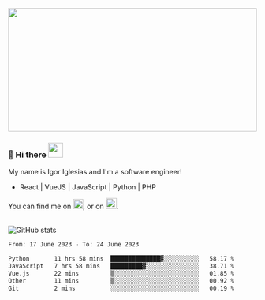 <img src="https://c.tenor.com/KjVxfRrrncUAAAAd/matrix.gif" width="100%" height="250px">

### 🔭 Hi there <img src="https://raw.githubusercontent.com/MartinHeinz/MartinHeinz/master/wave.gif" width="30px">


My name is Igor Iglesias and I'm a software engineer!
<br>

<ul>
  <li> React | VueJS | JavaScript | Python | PHP </li>
</ul>
You can find me on <a href="https://twitter.com/IgorIglesias5"><img src="https://i.imgur.com/JLLlB5S.png" width="20px"></a>, or on <a href="https://www.linkedin.com/in/igor-iglesias-62478428/"><img src="https://i.imgur.com/PXyIkWx.png" width="22px"></a>.

<br>
<br>

![GitHub stats](https://github-readme-stats.vercel.app/api?username=igoiglesias&show_icons=true&count_private=true&theme=chartreuse-dark&hide_title=true)

<!--START_SECTION:waka-->

```txt
From: 17 June 2023 - To: 24 June 2023

Python       11 hrs 58 mins  ██████████████▓░░░░░░░░░░   58.17 %
JavaScript   7 hrs 58 mins   █████████▓░░░░░░░░░░░░░░░   38.71 %
Vue.js       22 mins         ▒░░░░░░░░░░░░░░░░░░░░░░░░   01.85 %
Other        11 mins         ▒░░░░░░░░░░░░░░░░░░░░░░░░   00.92 %
Git          2 mins          ░░░░░░░░░░░░░░░░░░░░░░░░░   00.19 %
```

<!--END_SECTION:waka-->
